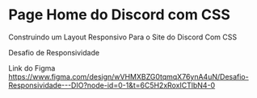 # Page Home do Discord com CSS
Construindo um Layout Responsivo Para o Site do Discord Com CSS

Desafio de Responsividade

Link do Figma
https://www.figma.com/design/wVHMXBZG0tqmqX76ynA4uN/Desafio-Responsividade---DIO?node-id=0-1&t=6C5H2xRoxICTlbN4-0



